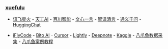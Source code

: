 ### **[xuefulu](http://xuefulu.com/)**

+ [讯飞星火](https://xinghuo.xfyun.cn/desk) - [天工AI](https://search.tiangong.cn/) - [百川智能](https://chat.baichuan-ai.com/) - [文心一言](https://yiyan.baidu.com/) - [智谱清言](https://chatglm.cn/) - [通义千问](https://qianwen.aliyun.com/) - [HuggingChat](https://huggingface.co/chat/)

+ [iFlyCode](https://iflycode.xfyun.cn/) - [Bito AI](https://alpha.bito.co/bitoai/) - [Cursor](https://www.cursor.so/) - [Lightly](https://lightly.teamcode.com/login) - [Deepnote](https://deepnote.com/sign-in) - [Kaggle](https://www.kaggle.com/) - [八爪鱼数据采集](https://www.bazhuayu.com/download/windows) - [八爪鱼案例教程](https://www.bazhuayu.com/tutorial8/hottutorial/wycjsc)
